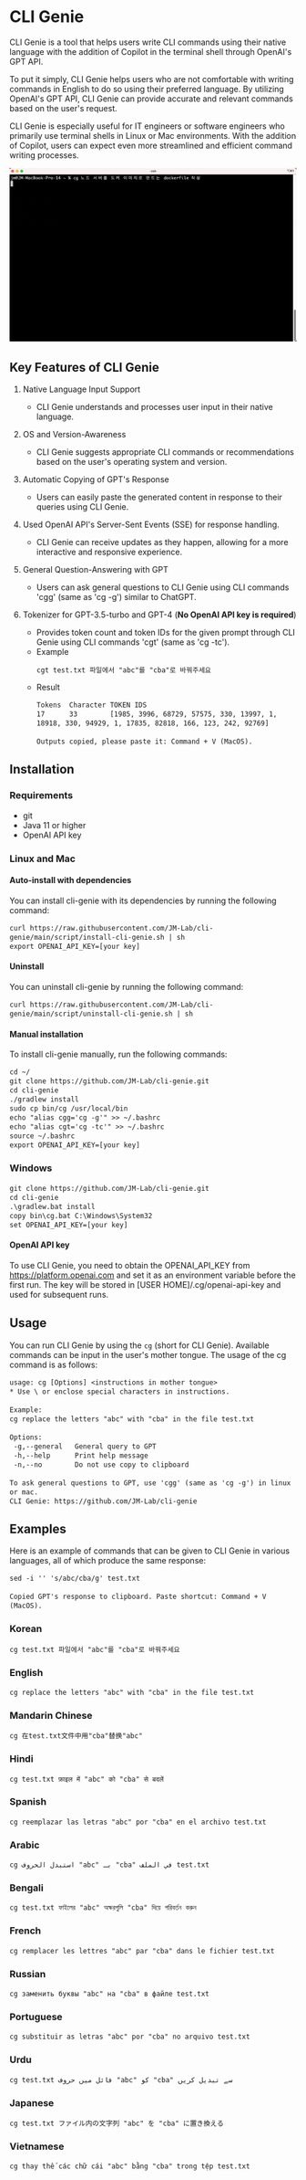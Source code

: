 # CLI Genie
CLI Genie is a tool that helps users write CLI commands using their native language with the addition of Copilot in the terminal shell through OpenAI's GPT API.

To put it simply, CLI Genie helps users who are not comfortable with writing commands in English to do so using their preferred language. By utilizing OpenAI's GPT API, CLI Genie can provide accurate and relevant commands based on the user's request.

CLI Genie is especially useful for IT engineers or software engineers who primarily use terminal shells in Linux or Mac environments. With the addition of Copilot, users can expect even more streamlined and efficient command writing processes.

![Screenshot](https://raw.githubusercontent.com/JM-Lab/cli-genie/main/screenshot.gif)
## Key Features of CLI Genie
1. Native Language Input Support
   * CLI Genie understands and processes user input in their native language.

2. OS and Version-Awareness
   * CLI Genie suggests appropriate CLI commands or recommendations based on the user's operating system and version.
   
3. Automatic Copying of GPT's Response
   * Users can easily paste the generated content in response to their queries using CLI Genie.

4. Used OpenAI API's Server-Sent Events (SSE) for response handling.
   * CLI Genie can receive updates as they happen, allowing for a more interactive and responsive experience.
   
5. General Question-Answering with GPT
   * Users can ask general questions to CLI Genie using CLI commands 'cgg' (same as 'cg -g') similar to ChatGPT.

6. Tokenizer for GPT-3.5-turbo and GPT-4 (**No OpenAI API key is required**)
   * Provides token count and token IDs for the given prompt through CLI Genie using CLI commands 'cgt' (same as 'cg -tc').
   * Example
     ```
     cgt test.txt 파일에서 "abc"를 "cba"로 바꿔주세요
     ```
   * Result
     ```
     Tokens  Character TOKEN IDS
     17      33        [1985, 3996, 68729, 57575, 330, 13997, 1, 18918, 330, 94929, 1, 17835, 82818, 166, 123, 242, 92769]
     
     Outputs copied, please paste it: Command + V (MacOS).
     ```

## Installation
### Requirements
- git
- Java 11 or higher
- OpenAI API key

### Linux and Mac
#### Auto-install with dependencies
You can install cli-genie with its dependencies by running the following command:
```
curl https://raw.githubusercontent.com/JM-Lab/cli-genie/main/script/install-cli-genie.sh | sh
export OPENAI_API_KEY=[your key]
```
#### Uninstall
You can uninstall cli-genie by running the following command:
```
curl https://raw.githubusercontent.com/JM-Lab/cli-genie/main/script/uninstall-cli-genie.sh | sh
```
#### Manual installation
To install cli-genie manually, run the following commands:
```
cd ~/
git clone https://github.com/JM-Lab/cli-genie.git
cd cli-genie
./gradlew install
sudo cp bin/cg /usr/local/bin
echo "alias cgg='cg -g'" >> ~/.bashrc
echo "alias cgt='cg -tc'" >> ~/.bashrc
source ~/.bashrc
export OPENAI_API_KEY=[your key]
```
### Windows
```
git clone https://github.com/JM-Lab/cli-genie.git
cd cli-genie
.\gradlew.bat install
copy bin\cg.bat C:\Windows\System32
set OPENAI_API_KEY=[your key]
```
#### OpenAI API key
To use CLI Genie, you need to obtain the OPENAI_API_KEY from https://platform.openai.com and set it as an environment variable before the first run. The key will be stored in [USER HOME]/.cg/openai-api-key and used for subsequent runs.

## Usage
You can run CLI Genie by using the `cg` (short for CLI Genie). Available commands can be input in the user's mother 
tongue. 
The usage of the cg command is as follows:
```
usage: cg [Options] <instructions in mother tongue>
* Use \ or enclose special characters in instructions.

Example:
cg replace the letters "abc" with "cba" in the file test.txt

Options:
 -g,--general   General query to GPT
 -h,--help      Print help message
 -n,--no        Do not use copy to clipboard

To ask general questions to GPT, use 'cgg' (same as 'cg -g') in linux or mac.
CLI Genie: https://github.com/JM-Lab/cli-genie
```
## Examples
Here is an example of commands that can be given to CLI Genie in various languages, all of which produce the same response:
```
sed -i '' 's/abc/cba/g' test.txt

Copied GPT's response to clipboard. Paste shortcut: Command + V (MacOS).
```

### Korean
```
cg test.txt 파일에서 "abc"를 "cba"로 바꿔주세요
```

### English
```
cg replace the letters "abc" with "cba" in the file test.txt
```

### Mandarin Chinese
```
cg 在test.txt文件中用"cba"替换"abc"
```

### Hindi
```
cg test.txt फ़ाइल में "abc" को "cba" से बदलें
```

### Spanish
```
cg reemplazar las letras "abc" por "cba" en el archivo test.txt
```

### Arabic
```
cg استبدل الحروف "abc" بـ "cba" في الملف test.txt
```

### Bengali
```
cg test.txt ফাইলের "abc" অক্ষরগুলি "cba" দিয়ে পরিবর্তন করুন
```

### French
```
cg remplacer les lettres "abc" par "cba" dans le fichier test.txt
```

### Russian
```
cg заменить буквы "abc" на "cba" в файле test.txt
```

### Portuguese
```
cg substituir as letras "abc" por "cba" no arquivo test.txt
```

### Urdu
```
cg test.txt فائل میں حروف "abc" کو "cba" سے تبدیل کریں
```

### Japanese
```
cg test.txt ファイル内の文字列 "abc" を "cba" に置き換える
```

### Vietnamese
```
cg thay thế các chữ cái "abc" bằng "cba" trong tệp test.txt
```